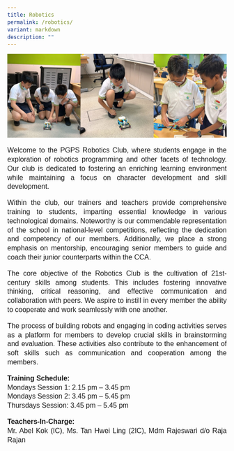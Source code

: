 ```yaml
---
title: Robotics
permalink: /robotics/
variant: markdown
description: ""
---
```

<img src="/images/robotics01.jpg">

<p style="line-height:1.3;font-size:16px;font-family:Arial;text-align:justify;">Welcome to the PGPS Robotics Club, where students engage in the exploration of robotics programming and other facets of technology. Our club is dedicated to fostering an enriching learning environment while maintaining a focus on character development and skill development.</p>

<p style="line-height:1.3;font-size:16px;font-family:Arial;text-align:justify;">Within the club, our trainers and teachers provide comprehensive training to students, imparting essential knowledge in various technological domains. Noteworthy is our commendable representation of the school in national-level competitions, reflecting the dedication and competency of our members. Additionally, we place a strong emphasis on mentorship, encouraging senior members to guide and coach their junior counterparts within the CCA.</p>

<p style="line-height:1.3;font-size:16px;font-family:Arial;text-align:justify;">The core objective of the Robotics Club is the cultivation of 21st-century skills among students. This includes fostering innovative thinking, critical reasoning, and effective communication and collaboration with peers. We aspire to instill in every member the ability to cooperate and work seamlessly with one another.</p>

<p style="line-height:1.3;font-size:16px;font-family:Arial;text-align:justify;">The process of building robots and engaging in coding activities serves as a platform for members to develop crucial skills in brainstorming and evaluation. These activities also contribute to the enhancement of soft skills such as communication and cooperation among the members.</p>

<p style="line-height:1.3;font-size:16px;font-family:Arial;text-align:justify;"><b style="line-height:1.3;font-size:16px;font-family:Arial;text-align:justify;">Training Schedule:</b><br>
Mondays Session 1: 2.15 pm – 3.45 pm<br>
Mondays Session 2: 3.45 pm – 5.45 pm<br>
Thursdays Session: 3.45 pm – 5.45 pm<br></p>

<p style="line-height:1.3;font-size:16px;font-family:Arial;text-align:justify;"><b style="line-height:1.3;font-size:16px;font-family:Arial;text-align:justify;">Teachers-In-Charge:</b><br>
Mr. Abel Kok (IC), Ms. Tan Hwei Ling (2IC), Mdm Rajeswari d/o Raja Rajan</p>